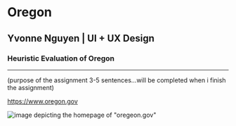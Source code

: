 # Oregon
## Yvonne Nguyen | UI + UX Design
### Heuristic Evaluation of Oregon 

---

(purpose of the assignment 3-5 sentences...will be completed when i finish the assignment)

https://www.oregon.gov

![image depicting the homepage of "oregeon.gov"](ogh.png)

